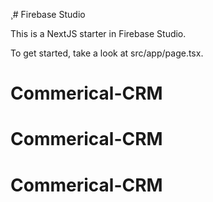 ¸# Firebase Studio

This is a NextJS starter in Firebase Studio.

To get started, take a look at src/app/page.tsx.
# Commerical-CRM
# Commerical-CRM
# Commerical-CRM
